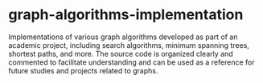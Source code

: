 # graph-algorithms-implementation
Implementations of various graph algorithms developed as part of an academic project, including search algorithms, minimum spanning trees, shortest paths, and more. The source code is organized clearly and commented to facilitate understanding and can be used as a reference for future studies and projects related to graphs.
